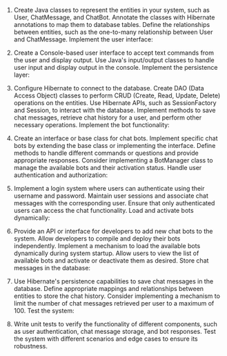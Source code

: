 1. Create Java classes to represent the entities in your system, such as User, ChatMessage, and ChatBot.
Annotate the classes with Hibernate annotations to map them to database tables.
Define the relationships between entities, such as the one-to-many relationship between User and ChatMessage.
Implement the user interface:

2. Create a Console-based user interface to accept text commands from the user and display output.
Use Java's input/output classes to handle user input and display output in the console.
Implement the persistence layer:

3. Configure Hibernate to connect to the database.
Create DAO (Data Access Object) classes to perform CRUD (Create, Read, Update, Delete) operations on the entities.
Use Hibernate APIs, such as SessionFactory and Session, to interact with the database.
Implement methods to save chat messages, retrieve chat history for a user, and perform other necessary operations.
Implement the bot functionality:

4. Create an interface or base class for chat bots.
Implement specific chat bots by extending the base class or implementing the interface.
Define methods to handle different commands or questions and provide appropriate responses.
Consider implementing a BotManager class to manage the available bots and their activation status.
Handle user authentication and authorization:

5. Implement a login system where users can authenticate using their username and password.
Maintain user sessions and associate chat messages with the corresponding user.
Ensure that only authenticated users can access the chat functionality.
Load and activate bots dynamically:

6. Provide an API or interface for developers to add new chat bots to the system.
Allow developers to compile and deploy their bots independently.
Implement a mechanism to load the available bots dynamically during system startup.
Allow users to view the list of available bots and activate or deactivate them as desired.
Store chat messages in the database:

7. Use Hibernate's persistence capabilities to save chat messages in the database.
Define appropriate mappings and relationships between entities to store the chat history.
Consider implementing a mechanism to limit the number of chat messages retrieved per user to a maximum of 100.
Test the system:

8. Write unit tests to verify the functionality of different components, such as user authentication, chat message storage, and bot responses.
Test the system with different scenarios and edge cases to ensure its robustness.
